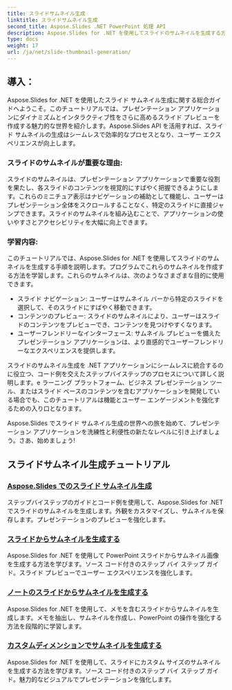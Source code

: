 ```yaml
---
title: スライドサムネイル生成
linktitle: スライドサムネイル生成
second_title: Aspose.Slides .NET PowerPoint 処理 API
description: Aspose.Slides for .NET を使用してスライドのサムネイルを生成する方法を学びます。動的なスライド プレビューを作成するためのコード例を含むステップ バイ ステップのチュートリアル。この強力な機能を使用して、プレゼンテーション アプリケーションを強化します。
type: docs
weight: 17
url: /ja/net/slide-thumbnail-generation/
---
```


## 導入：

Aspose.Slides for .NET を使用したスライド サムネイル生成に関する総合ガイドへようこそ。このチュートリアルでは、プレゼンテーション アプリケーションにダイナミズムとインタラクティブ性をさらに高めるスライド プレビューを作成する魅力的な世界を紹介します。Aspose.Slides API を活用すれば、スライド サムネイルの生成はシームレスで効率的なプロセスとなり、ユーザー エクスペリエンスが向上します。

### スライドのサムネイルが重要な理由:

スライドのサムネイルは、プレゼンテーション アプリケーションで重要な役割を果たし、各スライドのコンテンツを視覚的にすばやく把握できるようにします。これらのミニチュア表示はナビゲーションの補助として機能し、ユーザーはプレゼンテーション全体をスクロールすることなく、特定のスライドに直接ジャンプできます。スライドのサムネイルを組み込むことで、アプリケーションの使いやすさとアクセシビリティを大幅に向上できます。

### 学習内容:

このチュートリアルでは、Aspose.Slides for .NET を使用してスライドのサムネイルを生成する手順を説明します。プログラムでこれらのサムネイルを作成する方法を学習します。これらのサムネイルは、次のようなさまざまな目的に使用できます。

- スライド ナビゲーション: ユーザーはサムネイル バーから特定のスライドを選択して、そのスライドにすばやく移動できます。
- コンテンツのプレビュー: スライドのサムネイルにより、ユーザーはスライドのコンテンツをプレビューでき、コンテンツを見つけやすくなります。
- ユーザーフレンドリーなインターフェース: サムネイル プレビューを備えたプレゼンテーション アプリケーションは、より直感的でユーザーフレンドリーなエクスペリエンスを提供します。

スライドのサムネイル生成を .NET アプリケーションにシームレスに統合するのに役立つ、コード例を交えたステップバイステップのプロセスについて詳しく説明します。e ラーニング プラットフォーム、ビジネス プレゼンテーション ツール、またはスライド ベースのコンテンツを含むアプリケーションを開発している場合でも、このチュートリアルは機能とユーザー エンゲージメントを強化するための入り口となります。

Aspose.Slides でスライド サムネイル生成の世界への旅を始めて、プレゼンテーション アプリケーションを洗練性と利便性の新たなレベルに引き上げましょう。さあ、始めましょう!

## スライドサムネイル生成チュートリアル
### [Aspose.Slides でのスライド サムネイル生成](./slide-thumbnail-generation/)
ステップバイステップのガイドとコード例を使用して、Aspose.Slides for .NET でスライドのサムネイルを生成します。外観をカスタマイズし、サムネイルを保存します。プレゼンテーションのプレビューを強化します。
### [スライドからサムネイルを生成する](./generate-thumbnail-from-slide/)
Aspose.Slides for .NET を使用して PowerPoint スライドからサムネイル画像を生成する方法を学びます。ソース コード付きのステップ バイ ステップ ガイド。スライド プレビューでユーザー エクスペリエンスを強化します。
### [ノートのスライドからサムネイルを生成する](./generate-thumbnail-from-slide-in-notes/)
Aspose.Slides for .NET を使用して、メモを含むスライドからサムネイルを生成します。メモを抽出し、サムネイルを作成し、PowerPoint の操作を強化する方法を段階的に学習します。 
### [カスタムディメンションでサムネイルを生成する](./generate-thumbnail-with-custom-dimensions/)
Aspose.Slides for .NET を使用して、スライドにカスタム サイズのサムネイルを生成する方法を学びます。ソース コード付きのステップ バイ ステップ ガイド。魅力的なビジュアルでプレゼンテーションを強化します。 